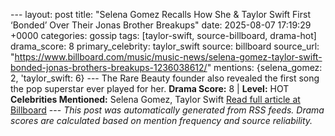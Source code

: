 --- layout: post title: "Selena Gomez Recalls How She & Taylor Swift First ‘Bonded’ Over Their Jonas Brother Breakups" date: 2025-08-07 17:19:29 +0000 categories: gossip tags: [taylor-swift, source-billboard, drama-hot] drama_score: 8 primary_celebrity: taylor_swift source: billboard source_url: "https://www.billboard.com/music/music-news/selena-gomez-taylor-swift-bonded-jonas-brothers-breakups-1236038612/" mentions: {selena_gomez: 2, 'taylor_swift: 6} --- The Rare Beauty founder also revealed the first song the pop superstar ever played for her. **Drama Score:** 8 | **Level:** HOT **Celebrities Mentioned:** Selena Gomez, Taylor Swift [Read full article at Billboard](https://www.billboard.com/music/music-news/selena-gomez-taylor-swift-bonded-jonas-brothers-breakups-1236038612/) --- *This post was automatically generated from RSS feeds. Drama scores are calculated based on mention frequency and source reliability.*
